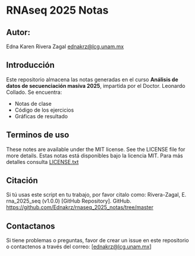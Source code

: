 # RNAseq 2025 Notas 

## Autor: 
  Edna Karen Rivera Zagal  <ednakrz@lcg.unam.mx>

## Introducción 

Este repositorio almacena las notas generadas en el curso **Análisis de datos de secuenciación masiva 2025**, impartida por el Doctor. Leonardo Collado. 
Se encuentra: 
- Notas de clase
- Código de los ejercicios
- Gráficas de resultado

## Terminos de uso
These notes are available under the MIT license. See the LICENSE file for more details.
Estas notas está disponibles bajo la licencia MIT. Para más detalles consulta [LICENSE.txt](https://github.com/Ednakrz/rnaseq_2025_notas/blob/master/LICENSE.txt)

## Citación
Si tú usas este script en tu trabajo, por favor citalo como: Rivera-Zagal, E. rna_2025_seq (v1.0.0) [GitHub Repository]. GitHub. 
https://github.com/Ednakrz/rnaseq_2025_notas/tree/master

## Contactanos
Si tiene problemas o preguntas, favor de crear un issue en este repositorio o contactenos a través del correo: [ednakrz@lcg.unam.mx]
